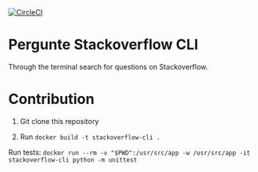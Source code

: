 [![CircleCI](https://circleci.com/gh/roselmamendes/pergunte-stackoverflow-cli.svg?style=svg)](https://circleci.com/gh/roselmamendes/pergunte-stackoverflow-cli)

# Pergunte Stackoverflow CLI

Through the terminal search for questions on Stackoverflow.

# Contribution

1. Git clone this repository

2. Run `docker build -t stackoverflow-cli .`

Run tests: `docker run --rm -v "$PWD":/usr/src/app -w /usr/src/app -it stackoverflow-cli python -m unittest`
